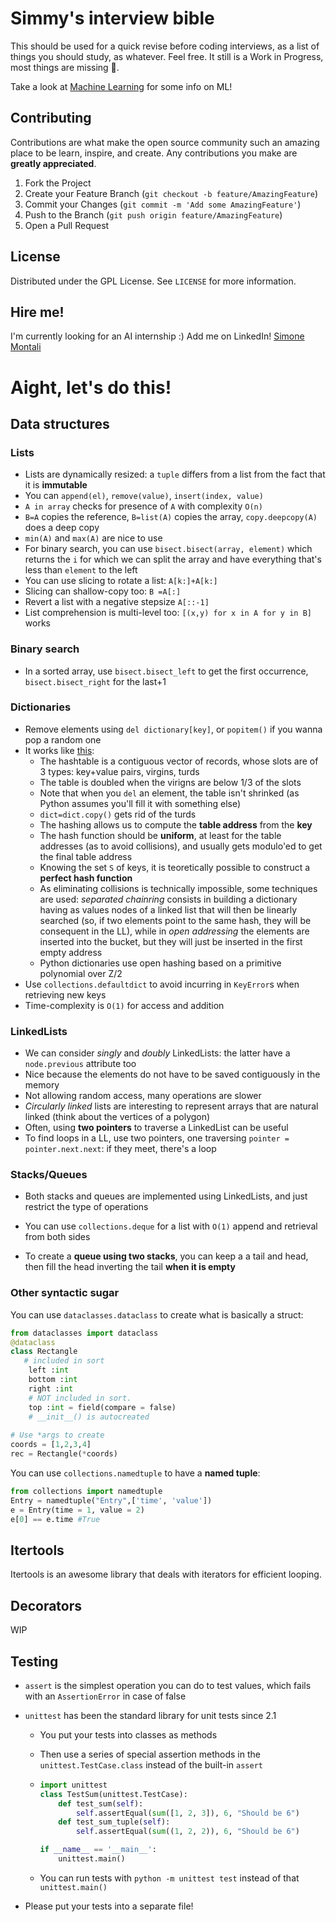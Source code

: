 # Simmy's interview bible

This should be used for a quick revise before coding interviews, as a list of things you should study, as whatever. Feel free. It still is a Work in Progress, most things are missing 🥴.

Take a look at [Machine Learning]() for some info on ML!

<!-- CONTRIBUTING -->
## Contributing

Contributions are what make the open source community such an amazing place to be learn, inspire, and create. Any contributions you make are **greatly appreciated**.

1. Fork the Project
2. Create your Feature Branch (`git checkout -b feature/AmazingFeature`)
3. Commit your Changes (`git commit -m 'Add some AmazingFeature'`)
4. Push to the Branch (`git push origin feature/AmazingFeature`)
5. Open a Pull Request


<!-- LICENSE -->
## License

Distributed under the GPL License. See `LICENSE` for more information.

<!-- CONTACT -->

## Hire me!
I'm currently looking for an AI internship :)
Add me on LinkedIn!
[Simone Montali](https://linkedin.com/in/simonemontali)

# Aight, let's do this!

## Data structures

### Lists

- Lists are dynamically resized: a `tuple` differs from a list from the fact that it is **immutable**
- You can `append(el)`, `remove(value)`, `insert(index, value)`
- `A in array` checks for presence of `A` with complexity `O(n)`
- `B=A` copies the reference, `B=list(A)` copies the array, `copy.deepcopy(A)` does a deep copy
- `min(A)` and `max(A)` are nice to use
- For binary search, you can use `bisect.bisect(array, element)` which returns the `i` for which we can split the array and have everything that's less than `element` to the left
- You can use slicing to rotate a list: `A[k:]+A[k:]`
- Slicing can shallow-copy too: `B =A[:]`
- Revert a list with a negative stepsize `A[::-1]`
- List comprehension is multi-level too: `[(x,y) for x in A for y in B]` works

### Binary search

- In a sorted array, use `bisect.bisect_left` to get the first occurrence, `bisect.bisect_right` for the last+1

### Dictionaries

- Remove elements using `del dictionary[key]`, or `popitem()` if you wanna pop a random one
- It works like [this](https://mail.python.org/pipermail/python-list/2000-March/048085.html):
  - The hashtable is a contiguous vector of records, whose slots are of 3 types: key+value pairs, virgins, turds
  - The table is doubled when the virigns are below 1/3 of the slots
  - Note that when you `del` an element, the table isn't shrinked (as Python assumes you'll fill it with something else)
  - `dict=dict.copy()` gets rid of the turds
  - The hashing allows us to compute the **table address** from the **key**
  - The hash function should be **uniform**, at least for the table addresses (as to avoid collisions), and usually gets modulo'ed to get the final table address
  - Knowing the set `S` of keys, it is teoretically possible to construct a **perfect hash function**
  - As eliminating collisions is technically impossible, some techniques are used: *separated chainring* consists in building a dictionary having as values nodes of a linked list that will then be linearly searched (so, if two elements point to the same hash, they will be consequent in the LL), while in *open addressing* the elements are inserted into the bucket, but they will just be inserted in the first empty address
  - Python dictionaries use open hashing based on a primitive polynomial over Z/2 
- Use `collections.defaultdict` to avoid incurring in `KeyError`s when retrieving new keys
- Time-complexity is `O(1)` for access and addition

### LinkedLists

- We can consider *singly* and *doubly* LinkedLists: the latter have a `node.previous` attribute too
- Nice because the elements do not have to be saved contiguously in the memory
- Not allowing random access, many operations are slower
- *Circularly linked* lists are interesting to represent arrays that are natural linked (think about the vertices of a polygon)
- Often, using **two pointers** to traverse a LinkedList can be useful
- To find loops in a LL, use two pointers, one traversing `pointer = pointer.next.next`: if they meet, there's a loop

### Stacks/Queues

- Both stacks and queues are implemented using LinkedLists, and just restrict the type of operations

- You can use `collections.deque` for a list with `O(1)` append and retrieval from both sides
- To create a **queue using two stacks**, you can keep a a tail and head, then fill the head inverting the tail **when it is empty**

### Other syntactic sugar

You can use `dataclasses.dataclass` to create what is basically a struct:

```python
from dataclasses import dataclass
@dataclass
class Rectangle
   # included in sort
    left :int
    bottom :int  
    right :int
    # NOT included in sort.
    top :int = field(compare = false)
    # __init__() is autocreated
 
# Use *args to create
coords = [1,2,3,4]
rec = Rectangle(*coords)
```

You can use `collections.namedtuple` to have a **named tuple**:

```python
from collections import namedtuple
Entry = namedtuple("Entry",['time', 'value'])
e = Entry(time = 1, value = 2)
e[0] == e.time #True
```

## Itertools

Itertools is an awesome library that deals with iterators for efficient looping. 

## Decorators

WIP

## Testing

- `assert` is the simplest operation you can do to test values, which fails with an `AssertionError` in case of false

- `unittest` has been the standard library for unit tests since 2.1

  - You put your tests into classes as methods

  - Then use a series of special assertion methods in the `unittest.TestCase.class` instead of the built-in `assert`

  - ```python
    import unittest
    class TestSum(unittest.TestCase):
        def test_sum(self):
            self.assertEqual(sum([1, 2, 3]), 6, "Should be 6")
        def test_sum_tuple(self):
            self.assertEqual(sum((1, 2, 2)), 6, "Should be 6")
    
    if __name__ == '__main__':
        unittest.main()
    ```

  - You can run tests with `python -m unittest test` instead of that `unittest.main()`

- Please put your tests into a separate file!

